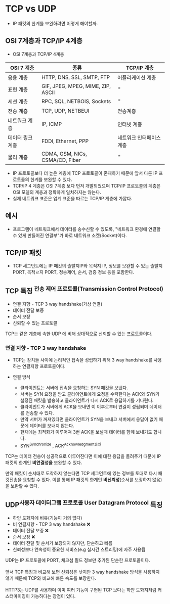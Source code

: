 # TCP vs UDP
* IP 패킷의 한계를 보완하려면 어떻게 해야할까.

## OSI 7계층과 TCP/IP 4계층

* OSI 7계층과 TCP/IP 4계층

|OSI 7 계층|종류|TCP/IP 계층|
|------|---|---|
|응용 계층|HTTP, DNS, SSL, SMTP, FTP|어플리케이션 계층
|표현 계층|GIF, JPEG, MPEG, MIME, ZIP, ASCII|''|
|세션 계층|RPC, SQL, NETBOIS, Sockets|''|
|전송 계층|TCP, UDP, NETBEUI|전송계층|
|네트워크 계층|IP, ICMP|인터넷 계층|
|데이터 링크 계층|FDDI, Ethernet, PPP|네트워크 인터페이스 계층|
|물리 계층|CDMA, GSM, NICs, CSMA/CD, Fiber|''|

* IP 프로토콜보다 더 높은 계층에 TCP 프로토콜이 존재하기 때문에 앞서 다룬 IP 프로토콜의 한계를 보완할 수 있다.
* TCP/IP 4 계층은 OSI 7계층 보다 먼저 개발되었으며 TCP/IP 프로토콜의 계층은 OSI 모델의 계층과 정확하게 일치하지는 않는다.
* 실제 네트워크 표준은 업계 표준을 따르는 TCP/IP 계층에 가깝다.

## 예시
* 프로그램이 네트워크에서 데이터를 송수신할 수 있도록, "네트워크 환경에 연결할 수 있게 만들어진 연결부"가 바로 네트워크 소켓(Socket)이다.

## TCP/IP 패킷

* TCP 세그먼트에는 IP 패킷의 출발지IP와 목적지 IP, 정보를 보완할 수 있는 출발지 PORT, 목적ㄹ지 PORT, 정송제어, 순서, 검증 정보 등을 포함한다.

## TCP 특징 <sup>전송 제어 프로토콜(Transmission Control Protocol)</sup>
* 연결 지향 - TCP 3 way handshake(가상 연결)
* 데이터 전달 보증
* 순서 보장
* 신뢰할 수 있는 프로토콜

TCP는 같은 계층에 속한 UDP 에 비해 상대적으로 신뢰할 수 있는 프로토콜이다.

### 연결 지향 - TCP 3 way handshake
* TCP는 장치들 사이에 논리적인 접속을 성립하기 위해 3 way handshake를 사용하는 연결지향 프로토콜이다.

* 연결 방식
    * 클라이언트는 서버에 접속을 요청하는 SYN 패킷을 보낸다.
    * 서버는 SYN 요청을 받고 클라이언트에게 요청을 수락한다는 ACK와 SYN가 설정된 패킷을 발송하고 클라이언트가 다시 ACK로 응답하기를 기다린다.
    * 클라이언트가 서버에게 ACK을 보내면 이 이후로부터 연결이 성립되며 데이터를 전송할 수 있다.
    * 만약 서버가 꺼져있다면 클라이언트가 SYN을 보내고 서버에서 응답이 없기 때문에 데이터를 보내지 않는다.
    * 현재에는 최적화가 이루어져 3번 ACK을 보낼때 데이터를 함께 보내기도 합니다. 
    * SYN<sup>Synchronize</sup> , ACK<sup>Acknowledgment승인</sup>

TCP는 데이터 전송이 성공적으로 이루어진다면 이에 대한 응답을 돌려주기 때문에 IP 패킷의 한계인 **비연결성을** 보완할 수 있다.

만약 패킷이 순서대로 도착하지 않는다면 TCP 세그먼트에 있는 정보를 토대로 다시 패킷전송을 요청할 수 있다. 이를 통해 IP 패킷의 한계인 **비신뢰성**(순서를 보장하지 않음)을 보완할 수 있다.


## UDP<sup>사용자 데이터그램 프로토콜 User Datagram Protocol</sup> 특징
* 하얀 도화지에 비유(기능이 거의 없다)
* 비 연결지향 - TCP 3 way handshake ❌
* 데이터 전달 보증 ❌
* 순서 보장 ❌
* 데이터 전달 및 순서가 보장되지 않지만, 단순하고 빠름
* 신뢰성보다 연속성이 중요한 서비스(e.g 실시간 스트리밍)에 자주 사용됨

<section>UDP는 IP 프로토콜에 PORT, 체크섬 필드 정보만 추가된 단순한 프로토콜이다.<br><br>앞서 TCP 특징과 비교해 보면 신뢰성은 낮지만 3 way handshake 방식을 사용하지 않기 때문에 TCP와 비교해 빠른 속도를 보장한다.<br><br>HTTP3는 UDP를 사용하며 이미 여러 기능이 구현된 TCP 보다는 하얀 도화지처럼 커스터마이징이 가능하다는 장점이 있다. 
</section>
